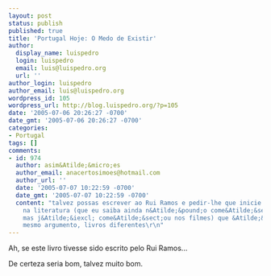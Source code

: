 ```yaml
---
layout: post
status: publish
published: true
title: 'Portugal Hoje: O Medo de Existir'
author:
  display_name: luispedro
  login: luispedro
  email: luis@luispedro.org
  url: ''
author_login: luispedro
author_email: luis@luispedro.org
wordpress_id: 105
wordpress_url: http://blog.luispedro.org/?p=105
date: '2005-07-06 20:26:27 -0700'
date_gmt: '2005-07-06 20:26:27 -0700'
categories:
- Portugal
tags: []
comments:
- id: 974
  author: asim&Atilde;&micro;es
  author_email: anacertosimoes@hotmail.com
  author_url: ''
  date: '2005-07-07 10:22:59 -0700'
  date_gmt: '2005-07-07 10:22:59 -0700'
  content: "talvez possas escrever ao Rui Ramos e pedir-lhe que inicie uma nova corrente
    na literatura (que eu saiba ainda n&Atilde;&pound;o come&Atilde;&sect;ou na literatura,
    mas j&Atilde;&iexcl; come&Atilde;&sect;ou nos filmes) que &Atilde;&copy; os remakes:
    mesmo argumento, livros diferentes\r\n"
---
```

<p>Ah, se este livro tivesse sido escrito pelo Rui Ramos...</p>
<p>De certeza seria bom, talvez muito bom.</p>
